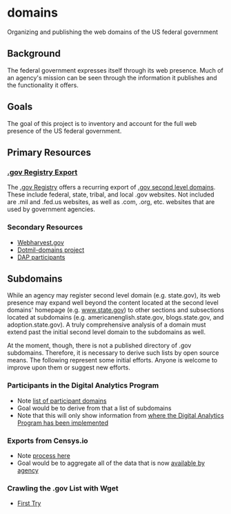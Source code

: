 # domains
Organizing and publishing the web domains of the US federal government


## Background

The federal government expresses itself through its web presence.  Much of an agency's mission can be seen through the information it publishes and the functionality it offers.  

## Goals 

The goal of this project is to inventory and account for the full web presence of the US federal government.  

## Primary Resources

### [.gov Registry Export](https://github.com/GSA/data/tree/master/dotgov-domains)

The [.gov Registry](https://www.dotgov.gov) offers a recurring export of [.gov second level domains](https://github.com/GSA/data/tree/gh-pages/dotgov-domains).  These include federal, state, tribal, and local .gov websites.  Not included are .mil and .fed.us websites, as well as .com, .org, etc. websites that are used by government agencies.  

### Secondary Resources

* [Webharvest.gov](https://www.webharvest.gov/)
* [Dotmil-domains project](https://github.com/esonderegger/dotmil-domains)
* [DAP participants](https://analytics.usa.gov/data/live/sites.csv)

## Subdomains 

While an agency may register second level domain (e.g. state.gov), its web presence may expand well beyond the content located at the second level domains' homepage (e.g. www.state.gov) to other sections and subsections located at subdomains (e.g. americanenglish.state.gov, blogs.state.gov, and adoption.state.gov).  A truly comprehensive analysis of a domain must extend past the initial second level domain to the subdomains as well.  

At the moment, though, there is not a published directory of .gov subdomains.  Therefore, it is necessary to derive such lists by open source means.  The following represent some initial efforts.  Anyone is welcome to improve upon them or suggest new efforts.  

### Participants in the Digital Analytics Program 

* Note [list of participant domains](https://analytics.usa.gov/data/live/sites.csv)
* Goal would be to derive from that a list of subdomains
* Note that this will only show information from [where the Digital Analytics Program has been implemented](https://pulse.cio.gov/analytics/domains/)

### Exports from Censys.io

* Note [process here](https://github.com/18F/domain-scan/pull/85)
* Goal would be to aggregate all of the data that is now [available by agency](https://pulse.cio.gov/https/domains/#q=gsa.gov)

### Crawling the .gov List with Wget

* [First Try](https://github.com/unitedstates/domains/blob/master/projects/wget-subdomain-survey.md)
